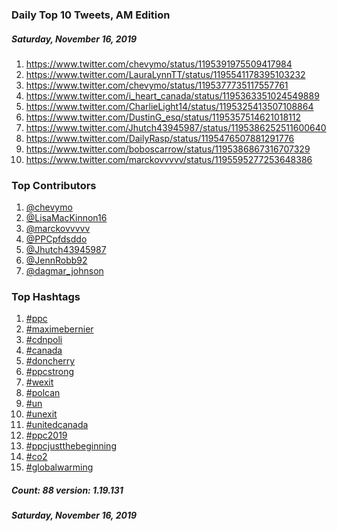 ### Daily Top 10 Tweets, AM Edition
##### Saturday, November 16, 2019
 1) https://www.twitter.com/chevymo/status/1195391975509417984
 2) https://www.twitter.com/LauraLynnTT/status/1195541178395103232
 3) https://www.twitter.com/chevymo/status/1195377735117557761
 4) https://www.twitter.com/i_heart_canada/status/1195363351024549889
 5) https://www.twitter.com/CharlieLight14/status/1195325413507108864
 6) https://www.twitter.com/DustinG_esq/status/1195357514621018112
 7) https://www.twitter.com/Jhutch43945987/status/1195386252511600640
 8) https://www.twitter.com/DailyRasp/status/1195476507881291776
 9) https://www.twitter.com/boboscarrow/status/1195386867316707329
10) https://www.twitter.com/marckovvvvv/status/1195595277253648386

### Top Contributors
  1) [@chevymo](https://www.twitter.com/chevymo)
  2) [@LisaMacKinnon16](https://www.twitter.com/LisaMacKinnon16)
  3) [@marckovvvvv](https://www.twitter.com/marckovvvvv)
  4) [@PPCpfdsddo](https://www.twitter.com/PPCpfdsddo)
  5) [@Jhutch43945987](https://www.twitter.com/Jhutch43945987)
  6) [@JennRobb92](https://www.twitter.com/JennRobb92)
  7) [@dagmar_johnson](https://www.twitter.com/dagmar_johnson)


### Top Hashtags

  1) [#ppc](https://www.twitter.com/hashtag/ppc)
  2) [#maximebernier](https://www.twitter.com/hashtag/maximebernier)
  3) [#cdnpoli](https://www.twitter.com/hashtag/cdnpoli)
  4) [#canada](https://www.twitter.com/hashtag/canada)
  5) [#doncherry](https://www.twitter.com/hashtag/doncherry)
  6) [#ppcstrong](https://www.twitter.com/hashtag/ppcstrong)
  7) [#wexit](https://www.twitter.com/hashtag/wexit)
  8) [#polcan](https://www.twitter.com/hashtag/polcan)
  9) [#un](https://www.twitter.com/hashtag/un)
 10) [#unexit](https://www.twitter.com/hashtag/unexit)
 11) [#unitedcanada](https://www.twitter.com/hashtag/unitedcanada)
 12) [#ppc2019](https://www.twitter.com/hashtag/ppc2019)
 13) [#ppcjustthebeginning](https://www.twitter.com/hashtag/ppcjustthebeginning)
 14) [#co2](https://www.twitter.com/hashtag/co2)
 15) [#globalwarming](https://www.twitter.com/hashtag/globalwarming)

##### Count: 88	version: 1.19.131
##### Saturday, November 16, 2019

